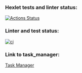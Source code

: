 ### Hexlet tests and linter status:
[![Actions Status](https://github.com/ram-alb/python-project-52/workflows/hexlet-check/badge.svg)](https://github.com/ram-alb/python-project-52/actions)

### Linter and test status:
[![ci](https://github.com/ram-alb/python-project-52/actions/workflows/ci.yml/badge.svg)](https://github.com/ram-alb/python-project-52/actions/workflows/ci.yml)

### Link to task_manager:
[Task Manager](https://ram-alb-task-manager.up.railway.app/)